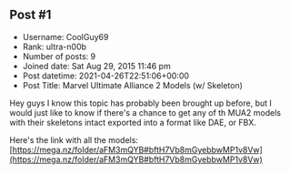 ## Post #1
- Username: CoolGuy69
- Rank: ultra-n00b
- Number of posts: 9
- Joined date: Sat Aug 29, 2015 11:46 pm
- Post datetime: 2021-04-26T22:51:06+00:00
- Post Title: Marvel Ultimate Alliance 2 Models (w/ Skeleton)

Hey guys I know this topic has probably been brought up before, but I would just like to know if there's a chance to get any of th MUA2 models with their skeletons intact exported into a format like DAE, or FBX.

Here's the link with all the models: [https://mega.nz/folder/aFM3mQYB#bftH7Vb8mGyebbwMP1v8Vw](https://mega.nz/folder/aFM3mQYB#bftH7Vb8mGyebbwMP1v8Vw)

